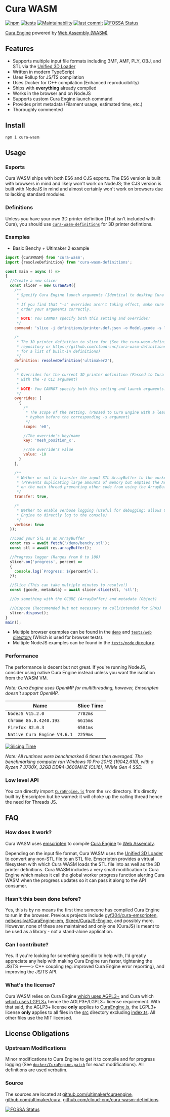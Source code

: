 # Cura WASM
[![npm](https://img.shields.io/npm/v/cura-wasm)](https://npmjs.com/package/cura-wasm)
[![tests](https://img.shields.io/github/workflow/status/Cloud-CNC/cura-wasm/Tests?label=tests)](https://github.com/Cloud-CNC/cura-wasm/actions)
[![Maintainability](https://api.codeclimate.com/v1/badges/67a492b070316bea1936/maintainability)](https://codeclimate.com/github/Cloud-CNC/cura-wasm/maintainability)
[![last commit](https://img.shields.io/github/last-commit/Cloud-CNC/cura-wasm)](https://github.com/Cloud-CNC/cura-wasm/commits/master)
[![FOSSA Status](https://app.fossa.com/api/projects/git%2Bgithub.com%2FCloud-CNC%2Fcura-wasm.svg?type=shield)](https://app.fossa.com/projects/git%2Bgithub.com%2FCloud-CNC%2Fcura-wasm?ref=badge_shield)

[Cura Engine](https://github.com/ultimaker/curaengine) powered by [Web Assembly (WASM)](https://webassembly.org)

## Features
* Supports multiple input file formats including 3MF, AMF, PLY, OBJ, and STL via the [Unified 3D Loader](https://github.com/cloud-cnc/unified-3d-loader)
* Written in modern TypeScript
* Uses Rollup for JS/TS compilation
* Uses Docker for C++ compilation (Enhanced reproducibility)
* Ships with **everything** already compiled
* Works in the browser and on NodeJS
* Supports custom Cura Engine launch command
* Provides print metadata (Filament usage, estimated time, etc.)
* Thoroughly commented

## Install
```console
npm i cura-wasm
```

## Usage

### Exports
Cura WASM ships with both ES6 and CJS exports. The ES6 version is built with browsers in mind and likely won't work on NodeJS; the CJS version is built with NodeJS in mind and almost certainly won't work on browsers due to lacking standard modules.

### Definitions
Unless you have your own 3D printer definition (That isn't included with Cura), you should use [`cura-wasm-definitions`](https://github.com/cloud-cnc/cura-wasm-definitions) for 3D printer defintions.

### Examples
* Basic Benchy + Ultimaker 2 example
```Javascript
import {CuraWASM} from 'cura-wasm';
import {resolveDefinition} from 'cura-wasm-definitions';

const main = async () =>
{
  //Create a new slicer
  const slicer = new CuraWASM({
    /**
     * Specify Cura Engine launch arguments (Identical to desktop Cura Engine).
     * 
     * If you find that "-s" overrides aren't taking effect, make sure that you
     * order your arguments correctly.
     * 
     * NOTE: You CANNOT specify both this setting and overrides!
     */
    command: 'slice -j definitions/printer.def.json -o Model.gcode -s layer_height=0.06 -l Model.stl',

    /*
     * The 3D printer definition to slice for (See the cura-wasm-definitions
     * repository or https://github.com/cloud-cnc/cura-wasm-definitions
     * for a list of built-in definitions)
     */
    definition: resolveDefinition('ultimaker2'),

    /*
     * Overrides for the current 3D printer definition (Passed to Cura Engine
     * with the -s CLI argument)
     * 
     * NOTE: You CANNOT specify both this setting and launch arguments!
     */
    overrides: [
      {
        /*
         * The scope of the setting. (Passed to Cura Engine with a leading
         * hyphen before the corresponding -s argument)
         */
        scope: 'e0',

        //The override's key/name
        key: 'mesh_position_x',

        //The override's value
        value: -10
      }
    ],

    /**
     * Wether or not to transfer the input STL ArrayBuffer to the worker thread
     * (Prevents duplicating large amounts of memory but empties the ArrayBuffer
     * on the main thread preventing other code from using the ArrayBuffer)
     */
    transfer: true,

    /*
     * Wether to enable verbose logging (Useful for debugging; allows Cura
     * Engine to directly log to the console)
     */
    verbose: true
  });

  //Load your STL as an ArrayBuffer
  const res = await fetch('/demo/benchy.stl');
  const stl = await res.arrayBuffer();

  //Progress logger (Ranges from 0 to 100)
  slicer.on('progress', percent =>
  {
    console.log(`Progress: ${percent}%`);
  });

  //Slice (This can take multiple minutes to resolve!)
  const {gcode, metadata} = await slicer.slice(stl, 'stl');

  //Do something with the GCODE (ArrayBuffer) and metadata (Object)

  //Dispose (Reccomended but not necessary to call/intended for SPAs)
  slicer.dispose();
}
main();
```

* Multiple browser examples can be found in the [`demo`](demo) and [`tests/web` directory](tests/web) (Which is used for browser tests).
* Multiple NodeJS examples can be found in the [`tests/node` directory](tests/node).

### Performance
The performance is decent but not great. If you're running NodeJS, consider using native Cura Engine instead unless you want the isolation from the WASM VM.

*Note: Cura Engine uses OpenMP for multithreading, however, Emscripten doesn't support OpenMP.*

Name | Slice Time
--- | ---
`NodeJS V15.2.0` | `7782ms`
`Chrome 86.0.4240.193` | `6615ms`
`Firefox 82.0.3` | `6581ms`
`Native Cura Engine V4.6.1` | `2259ms`

[![Slicing Time](assets/chart.png)](assets/chart.png)

*Note: All runtimes were benchmarked 6 times then averaged. The benchmarking computer ran Windows 10 Pro 20H2 (19042.610), with a Ryzen 7 3700X, 32GB DDR4-3600MHZ (CL16), NVMe Gen 4 SSD.*

### Low level API
You can directly import [`CuraEngine.js`](./src/CuraEngine.js) from the `src` directory. It's directly built by Emscripten but be warned: it will choke up the calling thread hence the need for Threads JS.

## FAQ

### How does it work?
Cura WASM uses [emscripten](https://emscripten.org) to compile [Cura Engine](https://github.com/ultimaker/curaengine) to [Web Assembly](https://webassembly.org).

Depending on the input file format, Cura WASM uses the [Unified 3D Loader](https://github.com/cloud-cnc/unified-3d-loader) to convert any non-STL file to an STL file. Emscripten provides a virtual filesystem with which Cura WASM loads the STL file into as well as the 3D printer definitions. Cura WASM includes a very small modification to Cura Engine which makes it call the global worker progress function alerting Cura WASM when the progress updates so it can pass it along to the API consumer.

### Hasn't this been done before?
Yes, this is by no means the first time someone has compiled Cura Engine to run in the browser. Previous projects include [gyf304/cura-emscripten](https://github.com/gyf304/cura-emscripten), [nelsonsilva/CuraEngine-em](https://github.com/nelsonsilva/CuraEngine-em), [Skeen/CuraJS-Engine](https://github.com/Skeen/CuraJS-Engine), and possibly more. However, none of these are maintained and only one (CuraJS) is meant to be used as a library - not a stand-alone application.

### Can I contribute?
Yes. If you're looking for something specific to help with, I'd greatly appreciate any help with making Cura Engine run faster, tightening the JS/TS <---> C++ coupling (eg: improved Cura Engine error reporting), and improving the JS/TS API.

### What's the license?
Cura WASM relies on Cura Engine [which uses AGPL3+](https://github.com/Ultimaker/CuraEngine/blob/master/LICENSE) and Cura which [which uses LGPL3+](https://github.com/Ultimaker/Cura/blob/master/LICENSE) hence the AGLP3+/LGPL3+ license requirement. With that said, the AGLP3+ license **only** applies to [CuraEngine.js](./src/CuraEngine.js), the LGPL3+ license **only** applies to all files in the [src](./src/definitions) directory excluding [index.ts](./src/definitions/index.ts). All other files use the MIT licensed.

## License Obligations

### Upstream Modifications
Minor modifications to Cura Engine to get it to compile and for progress logging (See [`docker/CuraEngine.patch`](./docker/CuraEngine.patch) for exact modifications). All definitions are used verbatim.

### Source
The sources are located at [github.com/ultimaker/curaengine](https://github.com/ultimaker/curaengine), [github.com/ultimaker/cura](https://github.com/ultimaker/cura), [github.com/cloud-cnc/cura-wasm-definitions](https://github.com/cloud-cnc/cura-wasm-definitions).

[![FOSSA Status](https://app.fossa.com/api/projects/git%2Bgithub.com%2FCloud-CNC%2Fcura-wasm.svg?type=large)](https://app.fossa.com/projects/git%2Bgithub.com%2FCloud-CNC%2Fcura-wasm?ref=badge_large)